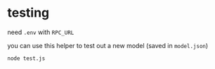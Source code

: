 # testing

need `.env` with `RPC_URL`

you can use this helper to test out a new model (saved in `model.json`)

`node test.js`